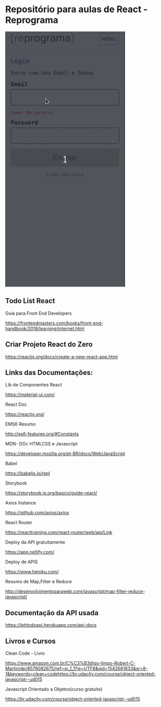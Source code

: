 <h1>Repositório para aulas de React - Reprograma</h1>


![](todolist.gif)

<h2>Todo List React</h2>

Guia para Front End Developers

https://frontendmasters.com/books/front-end-handbook/2018/learning/internet.html

<h2>Criar Projeto React do Zero</h2>

https://reactjs.org/docs/create-a-new-react-app.html

<h2>Links das Documentações:</h2>


Lib de Componentes React

https://material-ui.com/

React Doc

https://reactjs.org/


EMS6 Resumo

http://es6-features.org/#Constants

MDN- DOc HTMl,CSS e Javascript

https://developer.mozilla.org/pt-BR/docs/Web/JavaScript

Babel

https://babeljs.io/repl

Storybook

https://storybook.js.org/basics/guide-react/

Axios Instance

https://github.com/axios/axios

React Router

https://reacttraining.com/react-router/web/api/Link

Deploy da API gratuitamente

https://app.netlify.com/

Deploy de APIS

https://www.heroku.com/

Resumo de Map,Filter e Reduce

http://desenvolvimentoparaweb.com/javascript/map-filter-reduce-javascript/


<h2>Documentação da API usada </h2>

https://lehtodoapi.herokuapp.com/api-docs


<h2>Livros e Cursos</h2>

Clean Code - Livro 

https://www.amazon.com.br/C%C3%B3digo-limpo-Robert-C-Martin/dp/8576082675/ref=sr_1_1?ie=UTF8&qid=1542661633&sr=8-1&keywords=clean+codehttps://br.udacity.com/course/object-oriented-javascript--ud015

Javascript Orientado a Objetos(curso gratuito)

https://br.udacity.com/course/object-oriented-javascript--ud015
